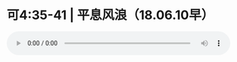 # 可4:35-41 | 平息风浪（18.06.10早） 

<audio style="width: 100%;" preload="false" controls controlslist="nodownload"><source src="//cdn.simai.ml/audio/mp3/old/25301.mp3" type="audio/mpeg">Your browser does not support the audio element.</audio>


